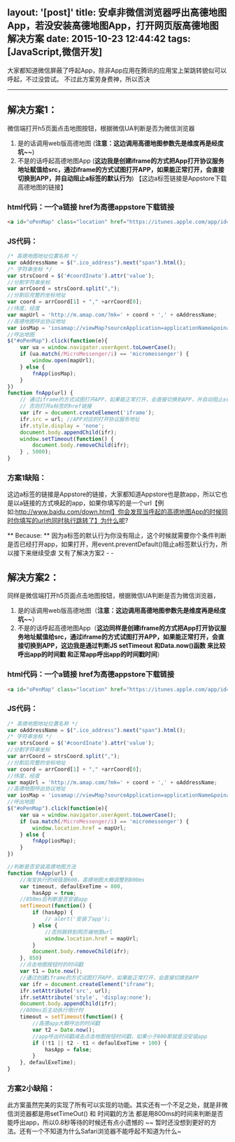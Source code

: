 layout: '[post]'
title: 安卓非微信浏览器呼出高德地图App，若没安装高德地图App，打开网页版高德地图解决方案
date: 2015-10-23 12:44:42
tags: [JavaScript,微信开发]
---
大家都知道微信屏蔽了呼起App，除非App应用在腾讯的应用宝上架跳转貌似可以呼起，不过没尝试。
不过此方案劳身费神，所以否决

-----

## 解决方案1：
微信端打开h5页面点击地图按钮，根据微信UA判断是否为微信浏览器
1. 是的话调用web版高德地图  (**注意：这边调用高德地图参数先是维度再是经度 坑~~**)
2. 不是的话呼起高德地图App (**这边我是创建iframe的方式把App打开协议服务地址赋值给src，通过iframe的方式试图打开APP，如果能正常打开，会直接切换到APP，并自动阻止a标签的默认行为**) 【这边a标签链接是Appstore下载高德地图的链接】

### html代码：一个a链接 href为高德appstore下载链接
```html
<a id="oPenMap" class="location" href="https://itunes.apple.com/app/id461703208?spm=0.0.0.0.6cS3kh&ls=1&mt=8"></a>
```
<!-- more -->
### JS代码：
```js
/* 高德地图地址位置名称 */
var oAddressName = $(".ico_address").next("span").html();
/* 字符串坐标 */
var strsCoord = $('#coordInate').attr('value');
//分割字符串坐标
var arrCoord = strsCoord.split(",");
//分割后完整的坐标地址
var coord = arrCoord[1] + "," +arrCoord[0];
//纬度，经度
var mapUrl = 'http://m.amap.com/?mk=' + coord + ',' + oAddressName;
//高德地图呼出协议地址
var iosMap = 'iosamap://viewMap?sourceApplication=applicationName&poiname='+oAddressName+'&lat='+arrCoord[1]+'&lon='+arrCoord[0]+'&dev=1';
//呼出地图
$("#oPenMap").click(function(e){
    var ua = window.navigator.userAgent.toLowerCase();
    if (ua.match(/MicroMessenger/i) == 'micromessenger') {
        window.open(mapUrl);
    } else {
        fnApp(iosMap);
    }
})
function fnApp(url) {
    // 通过iframe的方式试图打开APP，如果能正常打开，会直接切换到APP，并自动阻止a标签的默认行为
    // 否则打开a标签的href链接
    var ifr = document.createElement('iframe');
    ifr.src = url; //APP对应的打开协议服务地址
    ifr.style.display = 'none';
    document.body.appendChild(ifr);
    window.setTimeout(function() {
        document.body.removeChild(ifr);
    } , 5000);
}
```
### 方案1缺陷：
这边a标签的链接是Appstore的链接，大家都知道Appstore也是款app，所以它也是以a链接的方式唤起的app，如果你填写的是一个url【例如:http://www.baidu.com/down.html】你会发现当呼起的高德地图App的时候同时你填写的url也同时执行跳转了】为什么呢?

 ** Because: ** 因为a标签的默认行为你没有阻止，这个时候就需要你个条件判断是否已经打开app，如果打开，用event.preventDefault()阻止a标签默认行为，所以接下来继续受虐 又有了解决方案2 - -

 ## 解决方案2：
 同样是微信端打开h5页面点击地图按钮，根据微信UA判断是否为微信浏览器，
 1. 是的话调用web版高德地图（**注意：这边调用高德地图参数先是维度再是经度 坑~~**）
 2. 不是的话呼起高德地图App（**这边同样是创建iframe的方式把App打开协议服务地址赋值给src，通过iframe的方式试图打开APP，如果能正常打开，会直接切换到APP，这边我是通过判断JS setTimeout 和Data.now()函数 来比较呼出app的时间戳 和正常app呼出app的时间戳时间**）

### html代码：一个a链接 href为高德appstore下载链接
```html
<a id="oPenMap" class="location" href="https://itunes.apple.com/app/id461703208?spm=0.0.0.0.6cS3kh&ls=1&mt=8"></a>
```
### JS代码：
```js
/* 高德地图地址位置名称 */
var oAddressName = $(".ico_address").next("span").html();
/* 字符串坐标 */
var strsCoord = $('#coordInate').attr('value');
//分割字符串坐标
var arrCoord = strsCoord.split(",");
//分割后完整的坐标地址
var coord = arrCoord[1] + "," +arrCoord[0];
//纬度，经度
var mapUrl = 'http://m.amap.com/?mk=' + coord + ',' + oAddressName;
//高德地图呼出协议地址
var iosMap = 'iosamap://viewMap?sourceApplication=applicationName&poiname='+oAddressName+'&lat='+arrCoord[1]+'&lon='+arrCoord[0]+'&dev=1';
//呼出地图
$("#oPenMap").click(function(e){
    var ua = window.navigator.userAgent.toLowerCase();
    if (ua.match(/MicroMessenger/i) == 'micromessenger') {
        window.location.href = mapUrl;
    } else {
        fnApp(iosMap);
    }
})

//判断是否安装高德地图方法
function fnApp(url) {
    //淘宝执行的阀值是600，高德地图大概调整到800ms
    var timeout, defaulExeTime = 800,
        hasApp = true;
    //850ms后判断是否安装app
    setTimeout(function() {
        if (hasApp) {
            // alert('安装了app');
        } else {
            //否则跳转到网页端地图url
            window.location.href = mapUrl;
        }
        document.body.removeChild(ifr);
    }, 850)
    //点击地图按钮时的时间戳
    var t1 = Date.now();
    //通过创建iframe的方式试图打开APP，如果能正常打开，会直接切换到APP
    var ifr = document.createElement("iframe");
    ifr.setAttribute('src', url);
    ifr.setAttribute('style', 'display:none');
    document.body.appendChild(ifr);
    //800ms后主动执行倒计时
    timeout = setTimeout(function() {
        //高德app大概呼出的时间戳
        var t2 = Date.now();
        //app呼出时间戳减去点击地图按钮时间戳，如果小于800那就是没安装app
        if (!t1 || t2 - t1 < defaulExeTime + 100) {
            hasApp = false;
        }
    }, defaulExeTime);
}
```
### 方案2小缺陷：
此方案虽然完美的实现了所有可以实现的功能。其实还有一个不足之处，就是非微信浏览器都是用setTimeOut() 和 时间戳的方法 都是用800ms的时间来判断是否能呼出app，所以0.8秒等待的时候还有点小遗憾的 ~~ 暂时还没想到更好的方法。还有一个不知道为什么Safari浏览器不能呼起不知道为什么~
